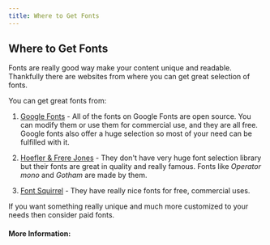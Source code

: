 ```yaml
---
title: Where to Get Fonts
---
```

## Where to Get Fonts
Fonts are really good way make your content unique and readable. Thankfully there are websites from where you can get great selection of fonts. 

You can get great fonts from:
1. [Google Fonts](https://www.google.com/fonts) - All of the fonts on Google Fonts are open source. You can modify them or use them for commercial use, and they are all free. Google fonts also offer a huge selection so most of your need can be fulfilled with it.

1. [Hoefler & Frere Jones](http://www.typography.com/) - They don't have very huge font selection library but their fonts are great in quality and really famous. Fonts like _Operator mono_ and _Gotham_ are made by them.

1. [Font Squirrel](https://www.fontsquirrel.com/) - They have really nice fonts for free, commercial uses.

If you want something really unique and much more customized to your needs then consider paid fonts.


#### More Information:
<!-- Please add any articles you think might be helpful to read before writing the article -->


